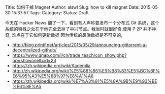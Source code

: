 Title: 如何干掉 Magnet
Author: alswl
Slug: how to kill magnet
Date: 2015-05-30 15:37:57
Tags: 
Category: 
Status: Draft


今天在 Hacker News 翻了一下，看到有人声称要发布一个分布式 Git 系统，这个系统的特殊之处在于他完全去掉了中兴节点。我当时就很好奇,使用 P 2P 并不神奇,
难点在于它如何更新数据
因为传统的鼻涕数据是不可变的,

* http://blog.printf.net/articles/2015/05/29/announcing-gittorrent-a-decentralized-github/
* https://www.qnap.com/i/cn/trade_teach/con_show.php?op=showone&cid=23
* https://zh.wikipedia.org/wiki/Kademlia
* http://zh.wikipedia.org/wiki/%E5%88%86%E5%B8%83%E5%BC%8F%E6%95%A3%E5%88%97%E8%A1%A8
* https://zh.wikipedia.org/wiki/%E7%A3%81%E5%8A%9B%E9%93%BE%E6%8E%A5
